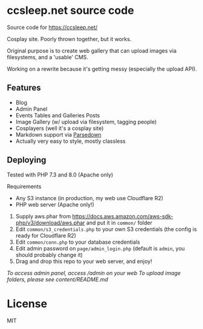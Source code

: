 # ccsleep.net source code
Source code for https://ccsleep.net/

Cosplay site. Poorly thrown together, but it works.

Original purpose is to create web gallery that can upload images via filesystems, and a 'usable' CMS.

Working on a rewrite because it's getting messy (especially the upload API).

## Features
- Blog
- Admin Panel
- Events Tables and Galleries Posts
- Image Gallery (w/ upload via filesystem, tagging people)
- Cosplayers (well it's a cosplay site)
- Markdown support via [Parsedown](https://github.com/erusev/parsedown)
- Actually very easy to style, mostly classless

## Deploying

Tested with PHP 7.3 and 8.0 (Apache only)

Requirements
- Any S3 instance (in production, my web use Cloudflare R2)
- PHP web server (Apache only!)

1. Supply aws.phar from https://docs.aws.amazon.com/aws-sdk-php/v3/download/aws.phar and put it in `common/` folder
2. Edit `common/s3_credentials.php` to your own S3 credentials (the config is ready for Cloudflare R2)
3. Edit `common/conn.php` to your database credentials
4. Edit admin password on `page/admin_login.php` (default is `admin`, you should probably change it)
5. Drag and drop this repo to your web server, and enjoy!

_To access admin panel, access /admin on your web_
_To upload image folders, please see content/README.md_

# License
MIT
